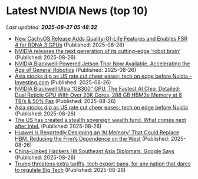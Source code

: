 # Latest NVIDIA News (top 10)
_Last updated: **2025-08-27 05:48:32**_

- [New CachyOS Release Adds Quality-Of-Life Features and Enables FSR 4 for RDNA 3 GPUs](https://www.madshrimps.be/news/new-cachyos-release-adds-quality-of-life-features-and-enables-fsr-4-for-rdna-3-gpus/) (Published: 2025-08-26)
- [NVIDIA releases the next generation of its cutting-edge ‘robot brain’](https://www.madshrimps.be/news/nvidia-releases-the-next-generation-of-its-cutting-edge-robot-brain/) (Published: 2025-08-26)
- [NVIDIA Blackwell-Powered Jetson Thor Now Available, Accelerating the Age of General Robotics](https://www.madshrimps.be/news/nvidia-blackwell-powered-jetson-thor-now-available-accelerating-the-age-of-general-robotics/) (Published: 2025-08-26)
- [Asia stocks dip as US rate cut cheer eases; tech on edge before Nvidia - Investing.com](https://slashdot.org/firehose.pl?op=view&amp;id=178869004) (Published: 2025-08-26)
- [NVIDIA Blackwell Ultra “GB300” GPU, The Fastest AI Chip, Detailed: Dual Reticle GPU With Over 20K Cores, 288 GB HBM3e Memory at 8 TB/s & 50% Fas](https://slashdot.org/firehose.pl?op=view&amp;id=178869002) (Published: 2025-08-26)
- [Asia stocks dip as US rate cut cheer eases; tech on edge before Nvidia](https://biztoc.com/x/9f052909cb4e7a03) (Published: 2025-08-26)
- [The US has created a stealth sovereign wealth fund. What comes next after Intel.](https://www.livemint.com/companies/the-us-has-created-a-stealth-sovereign-wealth-fund-what-comes-next-after-intel-11756182842965.html) (Published: 2025-08-26)
- [Huawei Is Reportedly Designing an ‘AI Memory’ That Could Replace HBM, Reducing the Firm’s Dependence on the West](https://wccftech.com/huawei-is-reportedly-designing-an-ai-memory-that-could-replace-hbm/) (Published: 2025-08-26)
- [China-Linked Hackers Hit Southeast Asia Diplomats, Google Says](https://www.insurancejournal.com/news/international/2025/08/26/836920.htm) (Published: 2025-08-26)
- [Trump threatens extra tariffs, tech export bans, for any nation that dares to regulate Big Tech](https://www.theregister.com/2025/08/26/trump_tech_tax_threat/) (Published: 2025-08-26)
